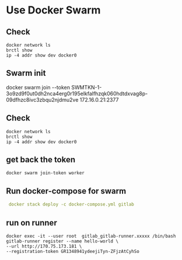 # Use Docker Swarm 

## Check 
```shell
docker network ls
brctl show
ip -4 addr show dev docker0
```
## Swarm init

docker swarm join --token SWMTKN-1-3o9zd9f0ut0dh2nca4erg0r195elkfalfhzqk060hdtdxvag8p-09dfhzc8ivc3zbqu2njdmu2ve 172.16.0.21:2377

## Check 
```shell
docker network ls
brctl show
ip -4 addr show dev docker0
```

## get back the token 
```shell
docker swarm join-token worker
```

## Run docker-compose for swarm 
```yaml
 docker stack deploy -c docker-compose.yml gitlab
```

## run on runner 
```shell
docker exec -it --user root  gitlab_gitlab-runner.xxxxx /bin/bash
gitlab-runner register --name hello-world \
--url http://170.75.173.181 \
--registration-token GR1348941ydeejiTyn-ZFjzAtCyhSo
```